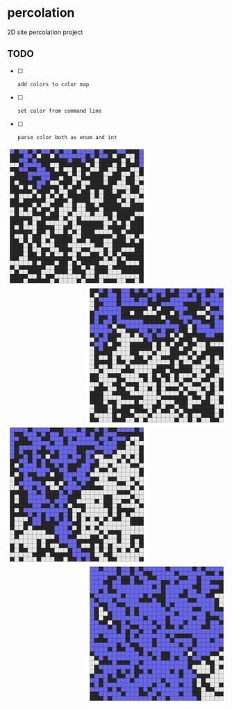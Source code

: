 # percolation
2D site percolation project

## TODO

* [ ]     add colors to color map
* [ ]     set color from command line
* [ ]     parse color both as enum and int

<a><img src="data/img_p40.png" align="left"  height="320" alt="p = 0.4" ></a>
<a><img src="data/img_p50.png" align="right" height="320" alt="p = 0.5" ></a>
<a><img src="data/img_p60.png" align="left"  height="320" alt="p = 0.6" ></a>
<a><img src="data/img_p70.png" align="right" height="320" alt="p = 0.7" ></a>
